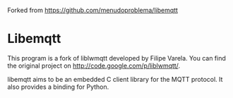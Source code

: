 Forked from <https://github.com/menudoproblema/libemqtt>

# Libemqtt

This program is a fork of liblwmqtt developed by Filipe Varela.
You can find the original project on <http://code.google.com/p/liblwmqtt/>.

libemqtt aims to be an embedded C client library for the MQTT protocol. It also
provides a binding for Python.
